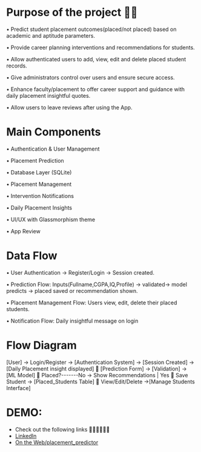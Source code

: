 # Purpose of the project 🔎🔎
• Predict student placement outcomes(placed/not placed) based on 
academic and aptitude parameters. 

• Provide career planning interventions and recommendations for 
students.

• Allow authenticated users to add, view, edit and delete placed student 
records.

• Give administrators control over users and ensure secure access.

• Enhance faculty/placement to offer career support and guidance with 
daily placement insightful quotes.

• Allow users to leave reviews after using the App. 

# Main Components 
• Authentication & User Management 

• Placement Prediction 

• Database Layer (SQLite) 

• Placement Management 

• Intervention Notifications 

• Daily Placement Insights 

•  UI/UX with Glassmorphism theme 

• App Review 

# Data Flow 
• User Authentication → Register/Login → Session created. 

• Prediction Flow: Inputs(Fullname,CGPA,IQ,Profile) → validated→ 
model predicts → placed saved or recommendation shown.

• Placement Management Flow: Users view, edit, delete their placed 
students.

• Notification Flow: Daily insightful message on login

# Flow Diagram 
[User] → Login/Register  → [Authentication System] → [Session Created] 
→ [Daily Placement insight displayed]  [Prediction Form] → [Validation] 
→ [ML Model]  Placed?-------No → Show Recommendations | Yes  Save 
Student → [Placed_Students Table]  View/Edit/Delete →[Manage 
Students Interface]  

# DEMO: 
- Check out the following links ⛓️‍💥🔗🔗⛓️‍💥
- [LinkedIn](https://www.linkedin.com/in/martin-chauke)
- [On the Web/placement_predictor](https://student-placement-predictor-bsv2.onrender.com)
  
